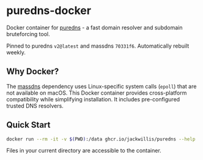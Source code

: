 # puredns-docker

Docker container for [puredns](https://github.com/d3mondev/puredns) - a fast domain resolver and subdomain bruteforcing tool.

Pinned to puredns `v2@latest` and massdns `70331f6`. Automatically rebuilt weekly.

## Why Docker?

The [massdns](https://github.com/blechschmidt/massdns) dependency uses Linux-specific system calls (`epoll`) that are not available on macOS. This Docker container provides cross-platform compatibility while simplifying installation. It includes pre-configured trusted DNS resolvers.

## Quick Start

```bash
docker run --rm -it -v $(PWD):/data ghcr.io/jackwillis/puredns --help
```

Files in your current directory are accessible to the container.
